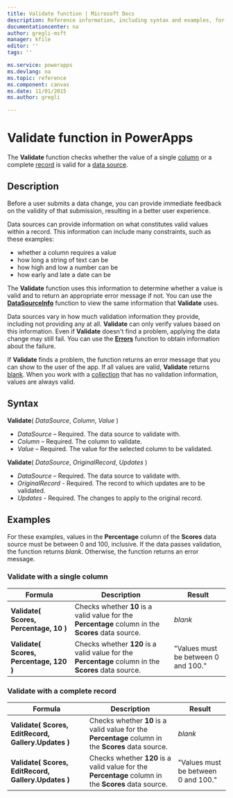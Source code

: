 ```yaml
---
title: Validate function | Microsoft Docs
description: Reference information, including syntax and examples, for the Validate function in PowerApps
documentationcenter: na
author: gregli-msft
manager: kfile
editor: ''
tags: ''

ms.service: powerapps
ms.devlang: na
ms.topic: reference
ms.component: canvas
ms.date: 11/01/2015
ms.author: gregli

---
```

# Validate function in PowerApps
The **Validate** function checks whether the value of a single [column](../working-with-tables.md#columns) or a complete [record](../working-with-tables.md#records) is valid for a [data source](../working-with-data-sources.md).  

## Description
Before a user submits a data change, you can provide immediate feedback on the validity of that submission, resulting in a better user experience.

Data sources can provide information on what constitutes valid values within a record. This information can include many constraints, such as these examples:

* whether a column requires a value
* how long a string of text can be
* how high and low a number can be
* how early and late a date can be

The **Validate** function uses this information to determine whether a value is valid and to return an appropriate error message if not. You can use the **[DataSourceInfo](function-datasourceinfo.md)** function to view the same information that **Validate** uses.

Data sources vary in how much validation information they provide, including not providing any at all. **Validate** can only verify values based on this information. Even if  **Validate** doesn't find a problem, applying the data change may still fail. You can use the **[Errors](function-errors.md)** function to obtain information about the failure.

If **Validate** finds a problem, the function returns an error message that you can show to the user of the app. If all values are valid, **Validate** returns [blank](function-isblank-isempty.md). When you work with a [collection](../working-with-data-sources.md#collections) that has no validation information, values are always valid.

## Syntax
**Validate**( *DataSource*, *Column*, *Value* )

* *DataSource* – Required. The data source to validate with.
* *Column* – Required. The column to validate.
* *Value* – Required. The value for the selected column to be validated.

**Validate**( *DataSource*, *OriginalRecord*, *Updates* )

* *DataSource* – Required. The data source to validate with.
* *OriginalRecord* - Required.  The record to which updates are to be validated.
* *Updates* - Required.  The changes to apply to the original record.

## Examples
For these examples, values in the **Percentage** column of the **Scores** data source must be between 0 and 100, inclusive. If the data passes validation, the function returns *blank*. Otherwise, the function returns an error message.

### Validate with a single column
| Formula | Description | Result |
| --- | --- | --- |
| **Validate( Scores, Percentage, 10 )** |Checks whether **10** is a valid value for the **Percentage** column in the **Scores** data source. |*blank* |
| **Validate( Scores, Percentage, 120 )** |Checks whether **120** is a valid value for the **Percentage** column in the **Scores** data source. |"Values must be between 0 and 100." |

### Validate with a complete record
| Formula | Description | Result |
| --- | --- | --- |
| **Validate( Scores, EditRecord, Gallery.Updates )** |Checks whether **10** is a valid value for the **Percentage** column in the **Scores** data source. |*blank* |
| **Validate( Scores, EditRecord, Gallery.Updates )** |Checks whether **120** is a valid value for the **Percentage** column in the **Scores** data source. |"Values must be between 0 and 100." |

